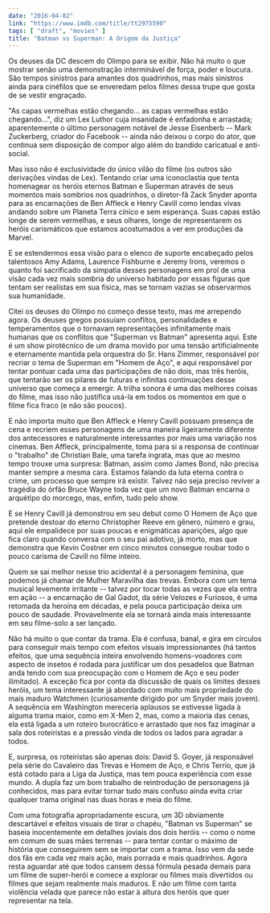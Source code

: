 ```yaml
---
date: "2016-04-02"
link: "https://www.imdb.com/title/tt2975590"
tags: [ "draft", "movies" ]
title: "Batman vs Superman: A Origem da Justiça"
---
```

Os deuses da DC descem do Olimpo para se exibir. Não há muito o que mostrar senão uma demonstração interminável de força, poder e loucura. São tempos sinistros para amantes dos quadrinhos, mas mais sinistros ainda para cinéfilos que se enveredam pelos filmes dessa trupe que gosta de se vestir engraçado.

"As capas vermelhas estão chegando... as capas vermelhas estão chegando...", diz um Lex Luthor cuja insanidade é enfadonha e arrastada; aparentemente o último personagem notável de Jesse Eisenberb -- Mark Zuckerberg, criador do Facebook -- ainda não deixou o corpo do ator, que continua sem disposição de compor algo além do bandido caricatual e anti-social.

Mas isso não é exclusividade do único vilão do filme (os outros são derivações vindas de Lex). Tentando criar uma iconoclastia que tenta homenagear os heróis eternos Batman e Superman através de seus momentos mais sombrios nos quadrinhos, o diretor-fã Zack Snyder aponta para as encarnações de Ben Affleck e Henry Cavill como lendas vivas andando sobre um Planeta Terra cínico e sem esperança. Suas capas estão longe de serem vermelhas, e seus olhares, longe de representarem os heróis carismáticos que estamos acostumados a ver em produções da Marvel.

E se estendermos essa visão para o elenco de suporte encabeçado pelos talentosos Amy Adams, Laurence Fishburne e Jeremy Irons, veremos o quanto foi sacrificado da simpatia desses personagens em prol de uma visão cada vez mais sombria do universo habitado por essas figuras que tentam ser realistas em sua física, mas se tornam vazias se observarmos sua humanidade.

Citei os deuses do Olimpo no começo desse texto, mas me arrependo agora. Os deuses gregos possuíam conflitos, personalidades e temperamentos que o tornavam representações infinitamente mais humanas que os conflitos que "Superman vs Batman" apresenta aqui. Este é um show pirotécnico de um drama movido por uma tensão artificialmente e eternamente mantida pela orquestra do Sr. Hans Zimmer, responsável por recriar o tema de Superman em "Homem de Aço", e aqui responsável por tentar pontuar cada uma das participações de não dois, mas três heróis, que tentarão ser os pilares de futuras e infinitas continuações desse universo que começa a emergir. A trilha sonora é uma das melhores coisas do filme, mas isso não justifica usá-la em todos os momentos em que o filme fica fraco (e não são poucos).

E não importa muito que Ben Affleck e Henry Cavill possuam presença de cena e recriem esses personagens de uma maneira ligeiramente diferente dos antecessores e naturalmente interessantes por mais uma variação nos cinemas. Ben Affleck, principalmente, toma para si a responsa de continuar o "trabalho" de Christian Bale, uma tarefa ingrata, mas que ao mesmo tempo trouxe uma surpresa: Batman, assim como James Bond, não precisa manter sempre a mesma cara. Estamos falando da luta eterna contra o crime, um processo que sempre irá existir. Talvez não seja preciso reviver a tragédia do órfão Bruce Wayne toda vez que um novo Batman encarna o arquétipo do morcego, mas, enfim, tudo pelo show.

E se Henry Cavill já demonstrou em seu debut como O Homem de Aço que pretende destoar do eterno Christopher Reeve em gênero, número e grau, aqui ele empalidece por suas poucas e enigmáticas aparições, algo que fica claro quando conversa com o seu pai adotivo, já morto, mas que demonstra que Kevin Costner em cinco minutos consegue roubar todo o pouco carisma de Cavill no filme inteiro.

Quem se sai melhor nesse trio acidental é a personagem feminina, que podemos já chamar de Mulher Maravilha das trevas. Embora com um tema musical levemente irritante -- talvez por tocar todas as vezes que ela entra em ação -- a encarnação de Gal Gadot, da série Velozes e Furiosos, é uma retomada da heroína em décadas, e pela pouca participação deixa um pouco de saudade. Provavelmente ela se tornará ainda mais interessante em seu filme-solo a ser lançado.

Não há muito o que contar da trama. Ela é confusa, banal, e gira em círculos para conseguir mais tempo com efeitos visuais impressionantes (há tantos efeitos, que uma sequência inteira envolvendo homens-voadores com aspecto de insetos é rodada para justificar um dos pesadelos que Batman anda tendo com sua preocupação com o Homem de Aço e seu poder ilimitado). A exceção fica por conta da discussão de quais os limites desses heróis, um tema interessante já abordado com muito mais propriedade do mais maduro Watchmen (curiosamente dirigido por um Snyder mais jovem). A sequência em Washington mereceria aplausos se estivesse ligada à alguma trama maior, como em X-Men 2, mas, como a maioria das cenas, ela está ligada a um roteiro burocrático e arrastado que nos faz imaginar a sala dos roteiristas e a pressão vinda de todos os lados para agradar a todos.

E, surpresa, os roteiristas são apenas dois: David S. Goyer, já responsável pela série do Cavaleiro das Trevas e Homem de Aço, e Chris Terrio, que já está cotado para a Liga da Justiça, mas tem pouca experiência com esse mundo. A dupla faz um bom trabalho de reintrodução de personagens já conhecidos, mas para evitar tornar tudo mais confuso ainda evita criar qualquer trama original nas duas horas e meia do filme.

Com uma fotografia apropriadamente escura, um 3D obviamente descartável e efeitos visuais de tirar o chapéu, "Batman vs Superman" se baseia inocentemente em detalhes joviais dos dois heróis -- como o nome em comum de suas mães terrenas -- para tentar contar o máximo de história que conseguirem sem se importar com a trama. Isso vem da sede dos fãs em cada vez mais ação, mais porrada e mais quadrinhos. Agora resta aguardar até que todos cansem dessa fórmula pesada demais para um filme de super-herói e comece a explorar ou filmes mais divertidos ou filmes que sejam realmente mais maduros. E não um filme com tanta violência velada que parece não estar à altura dos heróis que quer representar na tela.
